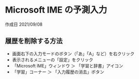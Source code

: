 # Microsoft IME の予測入力

作成日 2021/09/08

## 履歴を削除する方法

- 画面右下の入力モードのボタン（「あ」「A」など）を右クリック
- 表示されるメニューの「設定」をクリック
- 「Microsoft IME」ウィンドウ ＞ 「学習と辞書」アイコン
- 「学習」コーナー ＞ 「入力履歴の消去」ボタン
